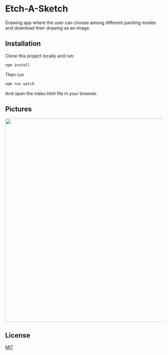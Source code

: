 # Etch-A-Sketch

Drawing app where the user can choose among different painting modes and download their drawing as an image.

## Installation

Clone this project locally and run:

```bash
npm install
```

Then run

```bash
npm run watch
```

And open the index.html file in your browser.

## Pictures

<img src="https://github.com/julio22b/etch-a-sketch/blob/master/dist/images/etch-a-sketch.png" width="650"/>

## License
[MIT](https://choosealicense.com/licenses/mit/)
